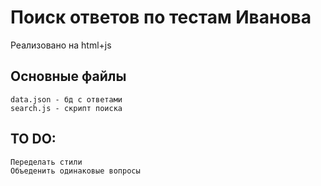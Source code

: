 Поиск ответов по тестам Иванова
=============================

Реализовано на html+js
	  
Основные файлы
----------------
	data.json - бд с ответами
	search.js - скрипт поиска

TO DO:
----------------
	Переделать стили
	Объеденить одинаковые вопросы
